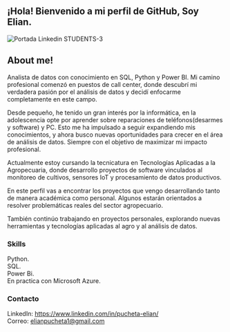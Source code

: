 ## ¡Hola! Bienvenido a mi perfil de GitHub, Soy Elian.

![Portada Linkedin  STUDENTS-3](https://drive.google.com/file/d/1168Zqo8arnW5ILNTLqEDIzeAQQ7dlWjW/view?usp=drive_link)


## About me!
Analista de datos con conocimiento en SQL, Python y Power BI. 
Mi camino profesional comenzó en puestos de call center, donde descubrí mi verdadera pasión por el análisis de datos y decidí enfocarme completamente en este campo. 

Desde pequeño, he tenido un gran interés por la informática, en la adolescencia opte por aprender sobre reparaciones de teléfonos(desarmes y software) y PC. Esto me ha impulsado a seguir expandiendo mis conocimientos, y ahora busco nuevas oportunidades para crecer en el área de análisis de datos. Siempre con el objetivo de maximizar mi impacto profesional.

Actualmente estoy cursando la tecnicatura en Tecnologías Aplicadas a la Agropecuaria, donde desarrollo proyectos de software vinculados al monitoreo de cultivos, sensores IoT y procesamiento de datos productivos.

En este perfil vas a encontrar los proyectos que vengo desarrollando tanto de manera académica como personal. Algunos estarán orientados a resolver problemáticas reales del sector agropecuario.

También continúo trabajando en proyectos personales, explorando nuevas herramientas y tecnologías aplicadas al agro y al análisis de datos.

### Skills

Python. \
SQL. \
Power Bi. \
En practica con Microsoft Azure.

### Contacto
LinkedIn: https://www.linkedin.com/in/pucheta-elian/ \
Correo: elianpucheta1@gmail.com
<!---
eliancba/eliancba is a ✨ special ✨ repository because its `README.md` (this file) appears on your GitHub profile.
You can click the Preview link to take a look at your changes.
--->

